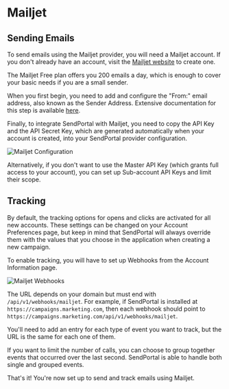 # Mailjet

## Sending Emails

To send emails using the Mailjet provider, you will need a Mailjet account. If you don't already have an account, visit the [Mailjet website](https://www.mailjet.com/) to create one.

The Mailjet Free plan offers you 200 emails a day, which is enough to cover your basic needs if you are a small sender.

When you first begin, you need to add and configure the "From:" email address, also known as the Sender Address. Extensive documentation for this step is available [here](https://documentation.mailjet.com/hc/en-us/articles/360042133934-How-to-Add-and-Verify-a-Sender-Domain-or-Email-Address).

Finally, to integrate SendPortal with Mailjet, you need to copy the API Key and the API Secret Key, which are generated automatically when your account is created, into your SendPortal provider configuration.

![Mailjet Configuration](https://sendportal.io/img/docs/providers/mailjet/mailjet-1.png)

Alternatively, if you don't want to use the Master API Key (which grants full access to your account), you can set up Sub-account API Keys and limit their scope.

## Tracking

By default, the tracking options for opens and clicks are activated for all new accounts. These settings can be changed on your Account Preferences page, but keep in mind that SendPortal will always override them with the values that you choose in the application when creating a new campaign.

To enable tracking, you will have to set up Webhooks from the Account Information page.

![Mailjet Webhooks](https://sendportal.io/img/docs/providers/mailjet/mailjet-2.png)

The URL depends on your domain but must end with `/api/v1/webhooks/mailjet`. For example, if SendPortal is installed at `https://campaigns.marketing.com`, then each webhook should point to `https://campaigns.marketing.com/api/v1/webhooks/mailjet`.

You'll need to add an entry for each type of event you want to track, but the URL is the same for each one of them.

If you want to limit the number of calls, you can choose to group together events that occurred over the last second. SendPortal is able to handle both single and grouped events.

That's it! You're now set up to send and track emails using Mailjet.